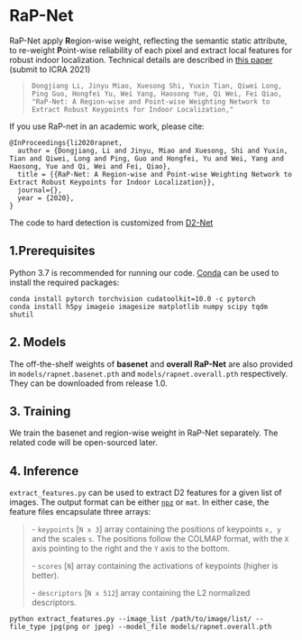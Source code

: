 # RaP-Net

RaP-Net apply **R**egion-wise weight, reflecting the semantic static attribute, to re-weight **P**oint-wise  reliability of each pixel and extract local features for robust indoor localization. Technical details are described in [this paper]() (submit to ICRA 2021)

> ```
> Dongjiang Li, Jinyu Miao, Xuesong Shi, Yuxin Tian, Qiwei Long, Ping Guo, Hongfei Yu, Wei Yang, Haosong Yue, Qi Wei, Fei Qiao, "RaP-Net: A Region-wise and Point-wise Weighting Network to Extract Robust Keypoints for Indoor Localization," 
> ```

If you use RaP-net in an academic work, please cite:
```
@InProceedings{li2020rapnet,
  author = {Dongjiang, Li and Jinyu, Miao and Xuesong, Shi and Yuxin, Tian and Qiwei, Long and Ping, Guo and Hongfei, Yu and Wei, Yang and Haosong, Yue and Qi, Wei and Fei, Qiao},
  title = {{RaP-Net: A Region-wise and Point-wise Weighting Network to Extract Robust Keypoints for Indoor Localization}},
  journal={},
  year = {2020},
}
```

 The code to hard detection is customized from [D2-Net](https://github.com/mihaidusmanu/d2-net)



## 1.Prerequisites

Python 3.7 is recommended for running our code. [Conda](https://docs.conda.io/en/latest/) can be used to install the required packages:

```
conda install pytorch torchvision cudatoolkit=10.0 -c pytorch
conda install h5py imageio imagesize matplotlib numpy scipy tqdm shutil
```



## 2. Models

The off-the-shelf weights of **basenet** and **overall RaP-Net** are also provided in `models/rapnet.basenet.pth` and `models/rapnet.overall.pth` respectively. They can be downloaded from release 1.0.



## 3. Training

We train the basenet and region-wise weight in RaP-Net separately. The related code will be open-sourced later.



## 4. Inference

`extract_features.py` can be used to extract D2 features for a given list of images. The output format can be either [`npz`](https://docs.scipy.org/doc/numpy/reference/generated/numpy.savez.html) or `mat`. In either case, the feature files encapsulate three arrays: 

> \- `keypoints` [`N x 3`] array containing the positions of keypoints `x, y` and the scales `s`. The positions follow the COLMAP format, with the `X` axis pointing to the right and the `Y` axis to the bottom.
>
> \- `scores` [`N`] array containing the activations of keypoints (higher is better).
>
> \- `descriptors` [`N x 512`] array containing the L2 normalized descriptors.



```python extract_features.py --image_list /path/to/image/list/ --file_type jpg(png or jpeg) --model_file models/rapnet.overall.pth  ```
